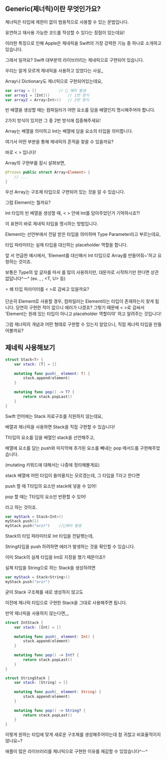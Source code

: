 ## Generic(제너릭)이란 무엇인가요?
제너릭은 타입에 제한이 없이 범용적으로 사용할 수 있는 문법입니다.

유연하고 재사용 가능한 코드를 작성할 수 있다는 장점이 있는데요!

 

이러한 특징으로 인해 Apple은 제네릭을 Swift의 가장 강력한 기능 중 하나로 소개하고 있습니다.

그래서 일까요? Swift 대부분의 라이브러리는 제네릭으로 구현되어 있습니다.

우리는 알게 모르게 제네릭을 사용하고 있었다는 사실,,

 

Array나 Dictionary도 제너릭으로 구현되어있는데요, 

``` swift
var array = [] 			// 🚨 에러 발생
var array1 = [Int]()		// 1번 방식
var array2 = Array<Int>()	// 2번 방식
```

빈 배열을 생성할 때는 컴파일러가 어떤 요소를 담을 배열인지 명시해주어야 합니다.

2가지 방식이 있지만 그 중 2번 방식에 집중해주세요!

 

Array는 배열을 의미하고 Int는 배열에 담을 요소의 타입을 의미합니다.

여기서 어떤 부분을 통해 제네릭의 흔적을 찾을 수 있을까요?

 

바로 < > 입니다!

 

Array의 구현부를 잠시 살펴보면,

``` swift
@frozen public struct Array<Element> {
	// ...
}
```

우선 Array는 구조체 타입으로 구현되어 있는 것을 알 수 있습니다.

그럼 Element는 뭘까요?

 

Int 타입의 빈 배열을 생성할 때, < > 안에 Int를 담아주었던거 기억하시죠?!

<Element> 이 표현이 바로 제네릭 타입을 명시하는 방법입니다.

 

Element는 선언부에서 전달 받은 타입을 의미하며 Type Parameter라고 부르는데요,

타입 파라미터는 실제 타입을 대신하는 placeholder 역할을 합니다.

앞 서 언급한 예시에서, 'Element를 대신해서 Int 타입으로 Array를 만들어줘~'하고 요청하는 것이죠.

보통은 Type의 앞 글자를 따서 <T>를 많이 사용하지만, 대문자로 시작하기만 한다면 상관없답니다^ㅡ^ (ex. <Element>, <A>, <T, U> 등)

 

⭐️ 왜 타입 파라미터를 < >로 감싸고 있을까요?

단순히 Element로 사용할 경우, 컴파일러는 Element라는 타입이 존재하는지 찾게 됩니다.
당연히 구현한 적이 없으니 에러가 나겠죠?
그렇기 때문에 < >로 감싸서 'Element는 원래 있는 타입이 아니고 placeholder 역할이야' 하고 알려주는 것입니다!

 

그럼 제너릭의 개념과 어떤 형태로 구현할 수 있는지 알았으니, 직접 제너릭 타입을 만들어볼까요?

 

## 제네릭 사용해보기
``` swift
struct Stack<T> {
    var stack: [T] = []
    
    mutating func push(_ element: T) {
        stack.append(element)
    }
    
    mutating func pop() -> T? {
        return stack.popLast()
    }
}
```

Swift 언어에는 Stack 자료구조를 지원하지 않는데요,

배열과 제너릭을 사용하면 Stack을 직접 구현할 수 있습니다!

 

T타입의 요소를 담을 배열인 stack을 선언해주고,

배열에 요소를 담는 push와 마지막에 추가된 요소를 빼내는 pop 메서드를 구현해주었습니다.

(mutating 키워드에 대해서는 나중에 정리해볼게요)

 

stack 배열에 어떤 타입이 들어올지는 모르겠는데, 그 타입을 T라고 한다면

 

push 할 때 T타입의 요소만 stack에 넣을 수 있어!

pop 할 때는 T타입의 요소만 반환할 수 있어!

 

라고 하는 것이죠.

 
``` swift
var myStack = Stack<Int>()
myStack.push(1)
myStack.push("orzr")	//🚨에러 발생
```

Stack의 타입 파라미터로 Int 타입을 전달햇는데,

String타입을 push 하려하면 에러가 발생하는 것을 확인할 수 있습니다.

 

이미 Stack의 실제 타입을 Int로 지정을 했기 때문이죠!!

 

실제 타입을 String으로 하는 Stack을 생성하려면

``` swift
var myStack = Stack<String>()
myStack.push("orzr")
``` 

굳이 Stack 구조체를 새로 생성하지 않고도

이전에 제너릭 타입으로 구현한 Stack을 그대로 사용해주면 됩니다.

 

만약 제너릭을 사용하지 않는다면,,,

``` swift
struct IntStack {
    var stack: [Int] = []
    
    mutating func push(_ element: Int) {
        stack.append(element)
    }
    
    mutating func pop() -> Int? {
        return stack.popLast()
    }
}

struct StringStack {
    var stack: [String] = []
    
    mutating func push(_ element: String) {
        stack.append(element)
    }
    
    mutating func pop() -> String? {
        return stack.popLast()
    }
}
```

이렇게 원하는 타입에 맞게 새로운 구조체를 생성해주어야는데 참 귀찮고 비효율적이지 않나요~?

애플이 많은 라이브러리를 제너릭으로 구현한 이유를 체감할 수 있었습니다^ㅡ^
